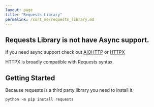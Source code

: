 ```yaml
---
layout: page
title: "Requests Library"
permalink: /sort_me/requests_library.md
---
```


## Requests Library is not have Async support.

If you need async support check out [AIOHTTP](https://docs.aiohttp.org/en/stable/) or [HTTPX](https://www.python-httpx.org/async/)

HTTPX is broadly compatible with Requests syntax.

[comment]: <> (TODO: Use HTTPX docs to reproduce everything you are doing in this tutorial in a HTTPX doc.)

## Getting Started

Because requests is a third party library you need to install it.

`python -m pip install requests`


